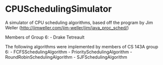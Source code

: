 CPUSchedulingSimulator
======================

A simulator of CPU scheduling algorithms, based off the program by Jim Weller (http://jimweller.com/jim-weller/jim/java_proc_sched/)

Members of Group 6:
	- Drake Tetreault

The following algorithms were implemented by members of CS 143A group 6:
	- FCFSSchedulingAlgorithm
	- PrioritySchedulingAlgorithm
	- RoundRobinSchedulingAlgorithm
	- SJFSchedulingAlgorithm
